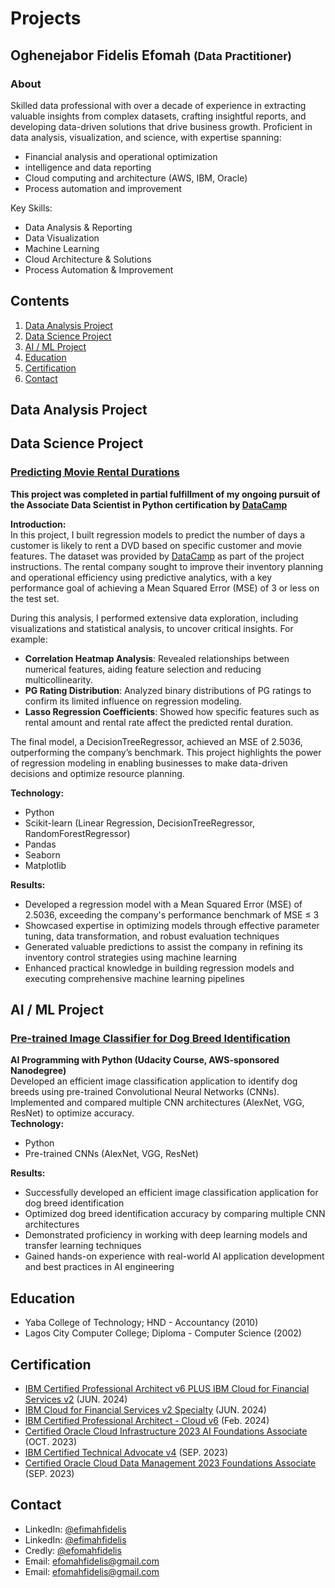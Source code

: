 <h1>Projects</h1> 

<h2>Oghenejabor Fidelis Efomah <span><small>(Data Practitioner)</small></span></h2>

<h3>About</h3>
Skilled data professional with over a decade of experience in extracting valuable insights from complex datasets, crafting insightful reports, and developing data-driven solutions that drive business growth. Proficient in data analysis, visualization, and science, with expertise spanning:

* Financial analysis and operational optimization
*  intelligence and data reporting
* Cloud computing and architecture (AWS, IBM, Oracle)
* Process automation and improvement

Key Skills:
* Data Analysis & Reporting
* Data Visualization
* Machine Learning
* Cloud Architecture & Solutions
* Process Automation & Improvement

<h2>Contents</h2>
<ol>
  <li><a href="#DAid">Data Analysis Project</a></li>
  <li><a href="#DSid">Data Science Project</a></li>
  <li><a href="#AI_MLid">AI / ML Project</a></li>
  <li><a href="#Eduid">Education</a></li>
  <li><a href="#Certid">Certification</a></li>
  <li><a href="#Contactid">Contact</a></li>
</ol>

## <h2 id="DAid"> Data Analysis Project</h2>



## <h2 id="DSid"> Data Science Project</h2>

### [Predicting Movie Rental Durations](https://github.com/EfomahFidelis/Predicting-Movie-Rental-Durations/blob/main/Predict_movie_rental_durations.ipynb)<br>
<strong>This project was completed in partial fulfillment of my ongoing pursuit of the <bold>Associate Data Scientist in Python</bold> certification by 
<a href="https://app.datacamp.com/learn/career-tracks/associate-data-scientist-in-python">DataCamp</a></strong><br>

<strong>Introduction:</strong><br>
In this project, I built regression models to predict the number of days a customer is likely to rent a DVD based on specific customer and movie features. The dataset was provided by <a href="https://app.datacamp.com/">DataCamp</a> as part of the project instructions. The rental company sought to improve their inventory planning and operational efficiency using predictive analytics, with a key performance goal of achieving a Mean Squared Error (MSE) of 3 or less on the test set.

During this analysis, I performed extensive data exploration, including visualizations and statistical analysis, to uncover critical insights. For example:  
- **Correlation Heatmap Analysis**: Revealed relationships between numerical features, aiding feature selection and reducing multicollinearity.  
- **PG Rating Distribution**: Analyzed binary distributions of PG ratings to confirm its limited influence on regression modeling.  
- **Lasso Regression Coefficients**: Showed how specific features such as rental amount and rental rate affect the predicted rental duration.  

The final model, a DecisionTreeRegressor, achieved an MSE of 2.5036, outperforming the company’s benchmark. This project highlights the power of regression modeling in enabling businesses to make data-driven decisions and optimize resource planning.

<strong>Technology:</strong>
<ul>
  <li>Python</li>
  <li>Scikit-learn (Linear Regression, DecisionTreeRegressor, RandomForestRegressor)</li>
  <li>Pandas</li>
  <li>Seaborn</li>
  <li>Matplotlib</li>
</ul>

<strong>Results:</strong>
<ul>
  <li>Developed a regression model with a Mean Squared Error (MSE) of 2.5036, exceeding the company's performance benchmark of MSE ≤ 3</li>
  <li>Showcased expertise in optimizing models through effective parameter tuning, data transformation, and robust evaluation techniques</li>
  <li>Generated valuable predictions to assist the company in refining its inventory control strategies using machine learning</li>
  <li>Enhanced practical knowledge in building regression models and executing comprehensive machine learning pipelines</li>
</ul>









## <h2 id="AI_MLid">AI / ML Project</h2>
### [Pre-trained Image Classifier for Dog Breed Identification](https://github.com/EfomahFidelis/Project-Use-a-Pre-trained-Image-Classifier-to-Identify-Dog-Breeds/edit/main/README.md)<br>
  <strong>AI Programming with Python (Udacity Course, AWS-sponsored Nanodegree)</strong></br>
      Developed an efficient image classification application to identify dog breeds using pre-trained Convolutional Neural Networks (CNNs). Implemented and compared multiple   CNN architectures (AlexNet, VGG, ResNet) to optimize accuracy.</br>
  <strong>Technology:</strong>
      <ul>
        <li>Python</li>
        <li>Pre-trained CNNs (AlexNet, VGG, ResNet)</li>
      </ul>
  <strong>Results:</strong>
      <ul>
        <li>Successfully developed an efficient image classification application for dog breed identification</li>
        <li>Optimized dog breed identification accuracy by comparing multiple CNN architectures</li>
        <li>Demonstrated proficiency in working with deep learning models and transfer learning techniques</li>
        <li>Gained hands-on experience with real-world AI application development and best practices in AI engineering</li>
    </ul>




## <h2 id="Eduid"> Education</h2>
  * Yaba College of Technology; HND - Accountancy (2010)
  * Lagos City Computer College; Diploma - Computer Science (2002)

## <h2 id="Certid"> Certification</h2>
  * [IBM Certified Professional Architect v6 PLUS IBM Cloud for Financial Services v2](https://drive.google.com/file/d/1Rb2TXeOf78jUHjP6Nn0u_V1dAW0BBtlt/view?usp=sharing) (JUN. 2024)
  * [IBM Cloud for Financial Services v2 Specialty](https://drive.google.com/file/d/1HkGvYyjO536ydv5thbiEmPebWCyFiRri/view?usp=sharing) (JUN. 2024)
  * [IBM Certified Professional Architect - Cloud v6](https://drive.google.com/file/d/1e-2s-4Ceox8jeaMF7gXSJjQhEMctlqao/view?usp=sharing) (Feb. 2024)
  * [Certified Oracle Cloud Infrastructure 2023 AI Foundations Associate](https://drive.google.com/file/d/1UMTr5muVf8hDNYn6e8cKnF61WHO0sR2N/view?usp=sharing) (OCT. 2023)
  * [IBM Certified Technical Advocate v4](https://drive.google.com/file/d/17e5x89QKsVM06EXJ9HZaYtwkmQSVmHEJ/view?usp=sharing) (SEP. 2023)
  * [Certified Oracle Cloud Data Management 2023 Foundations Associate](https://drive.google.com/file/d/1lCNCdzPN2yZSy554NgeuKf4T4UsTMnOC/view?usp=sharing) (SEP. 2023)

## <h2 id="Contactid"> Contact</h2>
  * LinkedIn: [@efimahfidelis](www.linkedin.com/in/efomahfidelis)
  * LinkedIn: [@efimahfidelis](https://www.linkedin.com/in/efomahfidelis)
  * Credly: [@efomahfidelis](https://www.credly.com/users/efomahfidelis)
  * Email: [efomahfidelis@gmail.com](efomahfidelis@gmail.com)
  * Email: [efomahfidelis@gmail.com](mailto:efomahfidelis@gmail.com)
